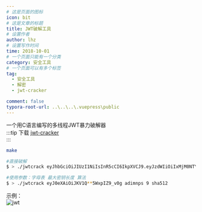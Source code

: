 ```yaml
---
# 这是页面的图标
icon: bit
# 这是文章的标题
title: JWT破解工具
# 设置作者
author: lhz
# 设置写作时间
time: 2018-10-01
# 一个页面只能有一个分类
category: 安全工具
# 一个页面可以有多个标签
tag:
  - 安全工具
  - 解密
  - jwt-cracker

comment: false
typora-root-url: ..\..\..\.vuepress\public
---
```


一个用C语言编写的多线程JWT暴力破解器  
:::tip 下载
[jwt-cracker](https://github.com/brendan-rius/c-jwt-cracker)   
:::

```bash
make

#直接破解
$ > ./jwtcrack eyJhbGciOiJIUzI1NiIsInR5cCI6IkpXVCJ9.eyJzdWIiOiIxMjM0NTY3ODkwIiwibmFtZSI6IkpvaG4gRG9lIiwiYWRtaW4iOnRydWV9.cAOIAifu3fykvhkHpbuhbvtH807-Z2rI1FS3vX1XMjE

#使用参数：字母表 最大密钥长度 算法
$ > ./jwtcrack eyJ0eXAiOiJKV1Q**5WxpIZ9_v0g adimnps 9 sha512
```
示例：  
![jwt](/assets/img/tools/jwt.png)
